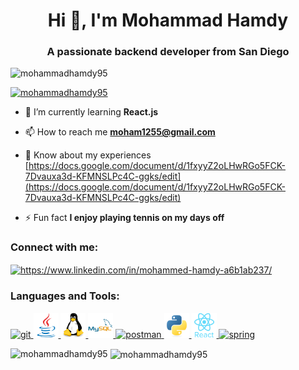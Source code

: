 <h1 align="center">Hi 👋, I'm Mohammad Hamdy</h1>
<h3 align="center">A passionate backend developer from San Diego</h3>

<p align="left"> <img src="https://komarev.com/ghpvc/?username=mohammadhamdy95&label=Profile%20views&color=0e75b6&style=flat" alt="mohammadhamdy95" /> </p>

<p align="left"> <a href="https://github.com/ryo-ma/github-profile-trophy"><img src="https://github-profile-trophy.vercel.app/?username=mohammadhamdy95" alt="mohammadhamdy95" /></a> </p>

- 🌱 I’m currently learning **React.js**

- 📫 How to reach me **moham1255@gmail.com**

- 📄 Know about my experiences [https://docs.google.com/document/d/1fxyyZ2oLHwRGo5FCK-7Dvauxa3d-KFMNSLPc4C-ggks/edit](https://docs.google.com/document/d/1fxyyZ2oLHwRGo5FCK-7Dvauxa3d-KFMNSLPc4C-ggks/edit)

- ⚡ Fun fact **I enjoy playing tennis on my days off**

<h3 align="left">Connect with me:</h3>
<p align="left">
<a href="https://linkedin.com/in/https://www.linkedin.com/in/mohammed-hamdy-a6b1ab237/" target="blank"><img align="center" src="https://raw.githubusercontent.com/rahuldkjain/github-profile-readme-generator/master/src/images/icons/Social/linked-in-alt.svg" alt="https://www.linkedin.com/in/mohammed-hamdy-a6b1ab237/" height="30" width="40" /></a>
</p>

<h3 align="left">Languages and Tools:</h3>
<p align="left"> <a href="https://git-scm.com/" target="_blank" rel="noreferrer"> <img src="https://www.vectorlogo.zone/logos/git-scm/git-scm-icon.svg" alt="git" width="40" height="40"/> </a> <a href="https://www.java.com" target="_blank" rel="noreferrer"> <img src="https://raw.githubusercontent.com/devicons/devicon/master/icons/java/java-original.svg" alt="java" width="40" height="40"/> </a> <a href="https://www.linux.org/" target="_blank" rel="noreferrer"> <img src="https://raw.githubusercontent.com/devicons/devicon/master/icons/linux/linux-original.svg" alt="linux" width="40" height="40"/> </a> <a href="https://www.mysql.com/" target="_blank" rel="noreferrer"> <img src="https://raw.githubusercontent.com/devicons/devicon/master/icons/mysql/mysql-original-wordmark.svg" alt="mysql" width="40" height="40"/> </a> <a href="https://postman.com" target="_blank" rel="noreferrer"> <img src="https://www.vectorlogo.zone/logos/getpostman/getpostman-icon.svg" alt="postman" width="40" height="40"/> </a> <a href="https://www.python.org" target="_blank" rel="noreferrer"> <img src="https://raw.githubusercontent.com/devicons/devicon/master/icons/python/python-original.svg" alt="python" width="40" height="40"/> </a> <a href="https://reactjs.org/" target="_blank" rel="noreferrer"> <img src="https://raw.githubusercontent.com/devicons/devicon/master/icons/react/react-original-wordmark.svg" alt="react" width="40" height="40"/> </a> <a href="https://spring.io/" target="_blank" rel="noreferrer"> <img src="https://www.vectorlogo.zone/logos/springio/springio-icon.svg" alt="spring" width="40" height="40"/> </a> </p>

<p><img align="left" src="https://github-readme-stats.vercel.app/api/top-langs?username=mohammadhamdy95&show_icons=true&locale=en&layout=compact" alt="mohammadhamdy95" /></p>

<p>&nbsp;<img align="center" src="https://github-readme-stats.vercel.app/api?username=mohammadhamdy95&show_icons=true&locale=en" alt="mohammadhamdy95" /></p>
